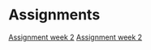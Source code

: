 # Assignments

[Assignment week 2](https://github.com/bartveldhuijzen/Assignments/blob/master/Assignment%2Bweek%2B2.ipynb)
[Assignment week 2](https://github.com/bartveldhuijzen/Assignments/blob/master/Assignment_week_4.ipynb)
